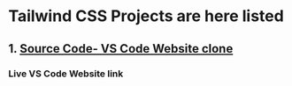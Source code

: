 # Tailwind CSS Projects are here listed

## 

## 1. [Source Code- VS Code Website clone](Week-4-VS-code-clone)

### Live VS Code Website link